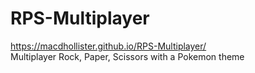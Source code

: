 # RPS-Multiplayer
https://macdhollister.github.io/RPS-Multiplayer/  
Multiplayer Rock, Paper, Scissors with a Pokemon theme
